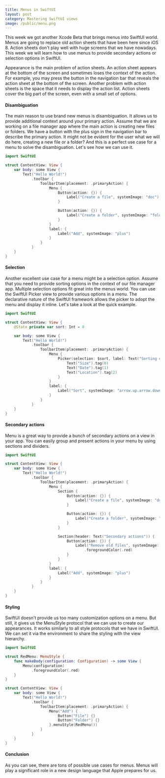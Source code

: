```yaml
---
title: Menus in SwiftUI
layout: post
category: Mastering SwiftUI views
image: /public/menu.png
---
```


This week we got another Xcode Beta that brings menus into SwiftUI world. Menus are going to replace old action sheets that have been here since iOS 8. Action sheets don't play well with huge screens that we have nowadays. This week we will learn how to use menus to provide secondary actions or selection options in SwiftUI.

Appearance is the main problem of action sheets. An action sheet appears at the bottom of the screen and sometimes loses the context of the action. For example, you may press the button in the navigation bar that reveals the action sheet at the bottom of the screen. Another problem with action sheets is the space that it needs to display the action list. Action sheets cover the big part of the screen, even with a small set of options. 

#### Disambiguation
The main reason to use brand new menus is disambiguation. It allows us to provide additional context around your primary action. Assume that we are working on a file manager app where the main action is creating new files or folders. We have a button with the plus sign in the navigation bar to describe the primary action. It might not be evident for the user what we will do here, creating a new file or a folder? And this is a perfect use case for a menu to solve the disambiguation. Let's see how we can use it.

```swift
import SwiftUI

struct ContentView: View {
    var body: some View {
        Text("Hello World!")
            .toolbar {
                ToolbarItem(placement: .primaryAction) {
                    Menu {
                        Button(action: {}) {
                            Label("Create a file", systemImage: "doc")
                        }

                        Button(action: {}) {
                            Label("Create a folder", systemImage: "folder")
                        }
                    }
                    label: {
                        Label("Add", systemImage: "plus")
                    }
                }
            }
    }
}
```

#### Selection
Another excellent use case for a menu might be a selection option. Assume that you need to provide sorting options in the context of our file manager app. Multiple selection options fit great into the menus world. You can use the SwiftUI Picker view to provide various options in a menu. The declarative nature of the SwiftUI framework allows the picker to adopt the menu and display it inline. Let's take a look at the quick example.

```swift
import SwiftUI

struct ContentView: View {
    @State private var sort: Int = 0

    var body: some View {
        Text("Hello World!")
            .toolbar {
                ToolbarItem(placement: .primaryAction) {
                    Menu {
                        Picker(selection: $sort, label: Text("Sorting options")) {
                            Text("Size").tag(0)
                            Text("Date").tag(1)
                            Text("Location").tag(2)
                        }
                    }
                    label: {
                        Label("Sort", systemImage: "arrow.up.arrow.down")
                    }
                }
            }
    }
}
```

#### Secondary actions
Menu is a great way to provide a bunch of secondary actions on a view in your app. You can easily group and present actions in your menu by using sections and dividers.

```swift
import SwiftUI

struct ContentView: View {
    var body: some View {
        Text("Hello World!")
            .toolbar {
                ToolbarItem(placement: .primaryAction) {
                    Menu {
                        Section {
                            Button(action: {}) {
                                Label("Create a file", systemImage: "doc")
                            }

                            Button(action: {}) {
                                Label("Create a folder", systemImage: "folder")
                            }
                        }

                        Section(header: Text("Secondary actions")) {
                            Button(action: {}) {
                                Label("Remove old files", systemImage: "trash")
                                    .foregroundColor(.red)
                            }
                        }
                    }
                    label: {
                        Label("Add", systemImage: "plus")
                    }
                }
            }
    }
}
```

#### Styling
SwiftUI doesn't provide us too many customization options on a menu. But still, it gives us the MenuStyle protocol that we can use to create our appearances. It works similarly to all style protocols that we have in SwiftUI. We can set it via the environment to share the styling with the view hierarchy.

```swift
import SwiftUI

struct RedMenu: MenuStyle {
    func makeBody(configuration: Configuration) -> some View {
        Menu(configuration)
            .foregroundColor(.red)
    }
}

struct ContentView: View {
    var body: some View {
        Text("Hello World!")
            .toolbar {
                ToolbarItem(placement: .primaryAction) {
                    Menu("Add") {
                        Button("File") {}
                        Button("Folder") {}
                    }.menuStyle(RedMenu())
                }
            }
    }
}
```

#### Conclusion
As you can see, there are tons of possible use cases for menus. Menus will play a significant role in a new design language that Apple prepares for us.